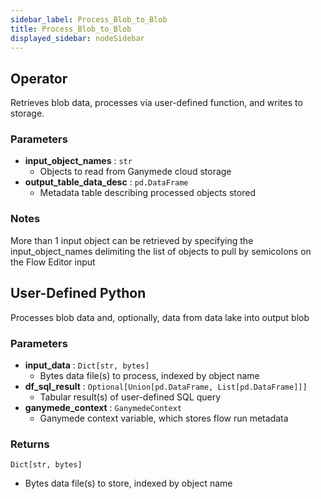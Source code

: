 ```yaml
---
sidebar_label: Process_Blob_to_Blob
title: Process_Blob_to_Blob
displayed_sidebar: nodeSidebar
---
```


## Operator
Retrieves blob data, processes via user-defined function, and writes to storage.


### Parameters
- **input_object_names** : `str`
    - Objects to read from Ganymede cloud storage
- **output_table_data_desc** : `pd.DataFrame`
    - Metadata table describing processed objects stored


### Notes
More than 1 input object can be retrieved by specifying the input_object_names
delimiting the list of objects to pull by semicolons on the Flow Editor input
## User-Defined Python
Processes blob data and, optionally, data from data lake into output blob


### Parameters
- **input_data** : `Dict[str, bytes]`
    - Bytes data file(s) to process, indexed by object name
- **df_sql_result** : `Optional[Union[pd.DataFrame, List[pd.DataFrame]]]`
    - Tabular result(s) of user-defined SQL query
- **ganymede_context** : `GanymedeContext`
    - Ganymede context variable, which stores flow run metadata


### Returns
`Dict[str, bytes]`
  - Bytes data file(s) to store, indexed by object name